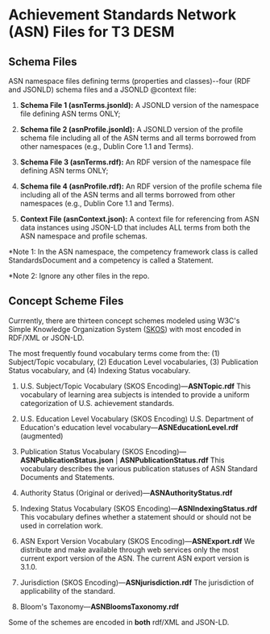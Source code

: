 # Achievement Standards Network (ASN) Files for T3 DESM

## Schema Files

ASN namespace files defining terms (properties and classes)--four (RDF and JSONLD) schema files and a JSONLD @context file:

1. **Schema File 1 (asnTerms.jsonld):** A JSONLD version of the namespace file defining ASN terms ONLY; 

1. **Schema file 2 (asnProfile.jsonld):** A JSONLD version of the profile schema file including all of the ASN terms and all terms borrowed from other namespaces (e.g., Dublin Core 1.1 and Terms).

1. **Schema File 3 (asnTerms.rdf):** An RDF version of the namespace file defining ASN terms ONLY; 

1. **Schema file 4 (asnProfile.rdf):** An RDF version of the profile schema file including all of the ASN terms and all terms borrowed from other namespaces (e.g., Dublin Core 1.1 and Terms).

1. **Context File (asnContext.json):** A context file for referencing from ASN data instances using JSON-LD that includes ALL terms from both the ASN namespace and profile schemas.

*Note 1: In the ASN namespace, the competency framework class is called StandardsDocument and a competency is called a Statement.

*Note 2: Ignore any other files in the repo.

## Concept Scheme Files

Currrently, there are thirteen concept schemes modeled using W3C's Simple Knowledge Organization System ([SKOS](http://www.w3.org/2004/02/skos/core#)) with most encoded in RDF/XML or JSON-LD. 

The most frequently found vocabulary terms come from the: (1) Subject/Topic vocabulary, (2) Education Level vocabularies, (3) Publication Status vocabulary, and (4) Indexing Status vocabulary.

1. U.S. Subject/Topic Vocabulary (SKOS Encoding)—**ASNTopic.rdf**
This vocabulary of learning area subjects is intended to provide a uniform categorization of U.S. achievement standards.

1. U.S. Education Level Vocabulary (SKOS Encoding) U.S. Department of Education's education level vocabulary—**ASNEducationLevel.rdf** (augmented)

1. Publication Status Vocabulary (SKOS Encoding)—**ASNPublicationStatus.json** | **ASNPublicationStatus.rdf**
This vocabulary describes the various publication statuses of ASN Standard Documents and Statements.

1. Authority Status (Original or derived)—**ASNAuthorityStatus.rdf**

1. Indexing Status Vocabulary (SKOS Encoding)—**ASNIndexingStatus.rdf**
This vocabulary defines whether a statement should or should not be used in correlation work.

1. ASN Export Version Vocabulary (SKOS Encoding)—**ASNExport.rdf**
We distribute and make available through web services only the most current export version of the ASN. The current ASN export version is 3.1.0.

1. Jurisdiction (SKOS Encoding)—**ASNjurisdiction.rdf**
The jurisdiction of applicability of the standard.

1. Bloom's Taxonomy—**ASNBloomsTaxonomy.rdf**

Some of the schemes are encoded in **both** rdf/XML and JSON-LD. 
